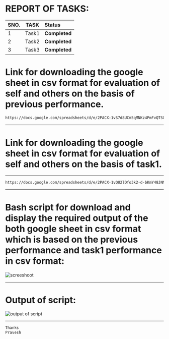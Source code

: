 # REPORT OF TASKS:
| SNO.| TASK| Status| 
| :---    | :---:        |:---     | 
|1|Task1 | **Completed** | 
|2|Task2 | **Completed** | 
|3|Task3 | **Completed** | 

# **Link for downloading the google sheet in csv format for evaluation of self and others on the basis of previous performance.**
```sh
https://docs.google.com/spreadsheets/d/e/2PACX-1vS7d8UCm5qMNKz4PmFvQTSOcsmf-pVwmeNL88oAU51rdAup_GpnWC6ASrCLb4oD5grzS97Xbxf4uXiH/pub?output=csv
```
--------
# **Link for downloading the google sheet in  csv format for evaluation of self and others on the basis of task1.**
------
```sh
https://docs.google.com/spreadsheets/d/e/2PACX-1vQU2lDfo3k2-d-bKmY48JNMTrZ7jah4AmhKD1ED-i9WG5_R7WqAx6h8uKZR7VwIebUajDVYjDtcTQK4/pub?output=csv
```
--------
# **Bash script for download and display the required output of the both google sheet in csv format which is based on the previous performance and task1 performance in csv format:**

![screeshoot](https://user-images.githubusercontent.com/82143446/115148178-0f6b2100-a07c-11eb-95f7-3b77f3dddeba.png)

-------------------

#  **Output of script:**

![output of script](https://user-images.githubusercontent.com/82143446/115148781-c5376f00-a07e-11eb-8ed7-ff3c21b0fa68.png)


---------
 ```sh
 Thanks 
 Pravesh
 ```




 
